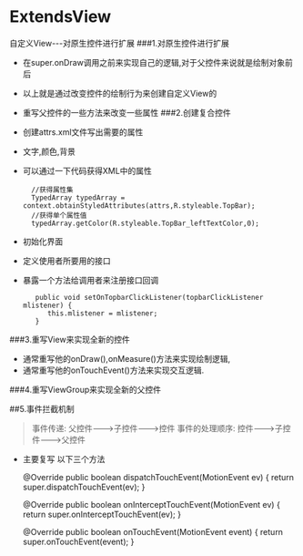 # ExtendsView
自定义View---对原生控件进行扩展
###1.对原生控件进行扩展
- 在super.onDraw调用之前来实现自己的逻辑,对于父控件来说就是绘制对象前后
- 以上就是通过改变控件的绘制行为来创建自定义View的
- 重写父控件的一些方法来改变一些属性
###2.创建复合控件
- 创建attrs.xml文件写出需要的属性
- 文字,颜色,背景
- 可以通过一下代码获得XML中的属性

        //获得属性集
        TypedArray typedArray = context.obtainStyledAttributes(attrs,R.styleable.TopBar);
        //获得单个属性值
        typedArray.getColor(R.styleable.TopBar_leftTextColor,0);

- 初始化界面
- 定义使用者所要用的接口
- 暴露一个方法给调用者来注册接口回调

         public void setOnTopbarClickListener(topbarClickListener mlistener) {
            this.mlistener = mlistener;
         }

###3.重写View来实现全新的控件
- 通常重写他的onDraw(),onMeasure()方法来实现绘制逻辑,
- 通常重写他的onTouchEvent()方法来实现交互逻辑.

###4.重写ViewGroup来实现全新的父控件


##5.事件拦截机制
  >事件传递: 父控件--->子控件--->控件
  >事件的处理顺序: 控件--->子控件--->父控件

- 主要复写 以下三个方法


    @Override
    public boolean dispatchTouchEvent(MotionEvent ev) {
        return super.dispatchTouchEvent(ev);
    }

    @Override
    public boolean onInterceptTouchEvent(MotionEvent ev) {
        return super.onInterceptTouchEvent(ev);
    }

    @Override
    public boolean onTouchEvent(MotionEvent event) {
        return super.onTouchEvent(event);
    }
